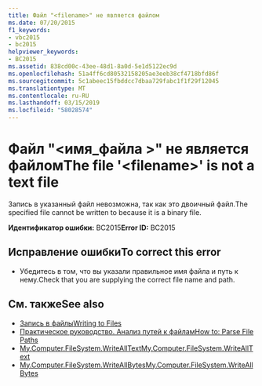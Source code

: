 ```yaml
---
title: Файл "<filename>" не является файлом
ms.date: 07/20/2015
f1_keywords:
- vbc2015
- bc2015
helpviewer_keywords:
- BC2015
ms.assetid: 838cd00c-43ee-48d1-8a0d-5e1d5122ec9d
ms.openlocfilehash: 51a4ff6cd80532158205ae3eeb38cf4718bfd86f
ms.sourcegitcommit: 5c1abeec15fbddcc7dbaa729fabc1f1f29f12045
ms.translationtype: MT
ms.contentlocale: ru-RU
ms.lasthandoff: 03/15/2019
ms.locfileid: "58028574"
---
```

# <a name="the-file-filename-is-not-a-text-file"></a><span data-ttu-id="92d7c-102">Файл "\<имя_файла >" не является файлом</span><span class="sxs-lookup"><span data-stu-id="92d7c-102">The file '\<filename>' is not a text file</span></span>
<span data-ttu-id="92d7c-103">Запись в указанный файл невозможна, так как это двоичный файл.</span><span class="sxs-lookup"><span data-stu-id="92d7c-103">The specified file cannot be written to because it is a binary file.</span></span>  
  
 <span data-ttu-id="92d7c-104">**Идентификатор ошибки:** BC2015</span><span class="sxs-lookup"><span data-stu-id="92d7c-104">**Error ID:** BC2015</span></span>  
  
## <a name="to-correct-this-error"></a><span data-ttu-id="92d7c-105">Исправление ошибки</span><span class="sxs-lookup"><span data-stu-id="92d7c-105">To correct this error</span></span>  
  
-   <span data-ttu-id="92d7c-106">Убедитесь в том, что вы указали правильное имя файла и путь к нему.</span><span class="sxs-lookup"><span data-stu-id="92d7c-106">Check that you are supplying the correct file name and path.</span></span>  
  
## <a name="see-also"></a><span data-ttu-id="92d7c-107">См. также</span><span class="sxs-lookup"><span data-stu-id="92d7c-107">See also</span></span>

- [<span data-ttu-id="92d7c-108">Запись в файлы</span><span class="sxs-lookup"><span data-stu-id="92d7c-108">Writing to Files</span></span>](../../visual-basic/developing-apps/programming/drives-directories-files/writing-to-files.md)
- [<span data-ttu-id="92d7c-109">Практическое руководство. Анализ путей к файлам</span><span class="sxs-lookup"><span data-stu-id="92d7c-109">How to: Parse File Paths</span></span>](../../visual-basic/developing-apps/programming/drives-directories-files/how-to-parse-file-paths.md)
- [<span data-ttu-id="92d7c-110">My.Computer.FileSystem.WriteAllText</span><span class="sxs-lookup"><span data-stu-id="92d7c-110">My.Computer.FileSystem.WriteAllText</span></span>](xref:Microsoft.VisualBasic.FileIO.FileSystem.WriteAllText%2A)
- [<span data-ttu-id="92d7c-111">My.Computer.FileSystem.WriteAllBytes</span><span class="sxs-lookup"><span data-stu-id="92d7c-111">My.Computer.FileSystem.WriteAllBytes</span></span>](xref:Microsoft.VisualBasic.MyServices.FileSystemProxy.WriteAllBytes%2A)

